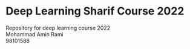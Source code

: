 # Deep Learning Sharif Course 2022      
Repository for deep learning course 2022        
Mohammad Amin Rami      
98101588      
